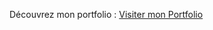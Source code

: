  Découvrez mon portfolio : [Visiter mon Portfolio](https://crispy-train-bobe974s-projects.vercel.app/mon-portfolio)
